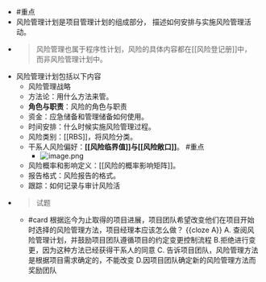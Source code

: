 - #重点
- 风险管理计划是项目管理计划的组成部分， 描述如何安排与实施风险管理活动。
- > 风险管理也属于程序性计划，风险的具体内容都在[[风险登记册]]中，而非风险管理计划中。
- 风险管理计划包括以下内容
	- 风险管理战略
	- 方法论：用什么方法来管。
	- **角色与职责**：风险的角色与职责
	- 资金：应急储备和管理储备如何使用。
	- 时间安排：什么时候实施风险管理过程。
	- 风险类别：[[RBS]]，将风险分类。
	- 干系人风险偏好：**[[风险临界值]]与[[风险敞口]]**。 #重点
		- ![image.png](../assets/image_1747894657189_0.png)
	- 风险概率和影响定义：[[风险的概率影响矩阵]]。
	- 报告格式：风险报告的格式。
	- 跟踪：如何记录与审计风险活
- > 试题
	- #card 根据迄今为止取得的项目进展，项目团队希望改变他们在项目开始时选择的风险管理方法，项目经理本应该怎么做？ {{cloze A}}
	  A. 查阅风险管理计划，并鼓励项目团队遵循项目的约定变更控制流程
	  B.拒绝进行变更，因为这种方法已经获得干系人的同意
	  C. 告诉项目团队，风险管理方法是根据项目需求确定的，不能改变
	  D.因项目团队确定新的风险管理方法而奖励团队